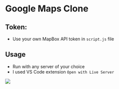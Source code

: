 # Google Maps Clone


## Token:

- Use your own MapBox API token in `script.js` file

## Usage

- Run with any server of your choice
- I used VS Code extension `Open with Live Server`

<img src="https://user-images.githubusercontent.com/47085691/120799971-3c5a9100-c561-11eb-9ce6-2fbc071eb12b.png"/>
